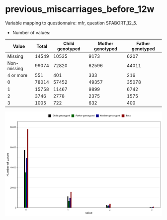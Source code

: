 # previous_miscarriages_before_12w
Variable mapping to questionnaire: mfr, question SPABORT_12_5.
- Number of values:

| Value | Total | Child genotyped | Mother genotyped | Father genotyped |
| ----- | ----- | --------------- | ---------------- | ---------------- |
| Missing | 14549 | 10535 | 9173 | 6207 |
| Non-missing | 99074 | 72820 | 62596 | 44011 |
| 4 or more | 551 | 401 | 333 |216 |
| 0 | 78014 | 57452 | 49357 | 35078 |
| 1 | 15758 | 11467 | 9899 | 6742 |
| 2 | 3746 | 2778 | 2375 | 1575 |
| 3 | 1005 | 722 | 632 | 400 |



![](previous_miscarriages_before_12w_n.png)



